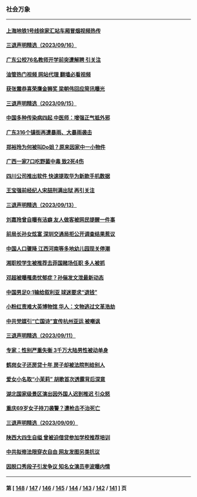 ### 社会万象
---
#### [上海地铁1号线徐家汇站车厢冒烟视频热传](../../pages/ncid282/n14075515.md?09180845) 
#### [三退声明精选（2023/09/16）](../../pages/ncid282/n14075439.md?09180845) 
#### [广东公校76名教师开学前突遭解聘 引关注](../../pages/ncid282/n14075392.md?09180845) 
#### [油管热门视频 网站代理 翻墙必看视频](http://138.2.39.72:81/youtube.html?epic-marker?09180845)
#### [获张震恭喜荣膺金狮奖 梁朝伟回应简讯曝光](../../pages/ncid282/n14074660.md?09180845) 
#### [三退声明精选（2023/09/15）](../../pages/ncid282/n14074777.md?09180845) 
#### [中国多种传染病四起 中医师：增强正气抵外邪](../../pages/ncid282/n14074695.md?09180845) 
#### [广东316个镇街再遭暴雨、大暴雨袭击](../../pages/ncid282/n14074432.md?09180845) 
#### [郑裕玲为何被叫Do姐？原来因家中一小物件](../../pages/ncid282/n14073999.md?09180845) 
#### [广西一家7口吃野菌中毒 致2死4伤](../../pages/ncid282/n14073705.md?09180845) 
#### [四川公司推出软件 快速提取华为新款手机数据](../../pages/ncid282/n14073326.md?09180845) 
#### [王宝强前经纪人宋喆刑满出狱 再引关注](../../pages/ncid282/n14073251.md?09180845) 
#### [三退声明精选（2023/09/13）](../../pages/ncid282/n14073395.md?09180845) 
#### [刘嘉玲曾自曝有洁癖 友人做客被网民提醒一件事](../../pages/ncid282/n14073240.md?09180845) 
#### [前局长孙女炫富 深圳交通局拒公开调查结果惹议](../../pages/ncid282/n14072773.md?09180845) 
#### [中国人口骤降 江西河南等多地幼儿园现关停潮](../../pages/ncid282/n14073191.md?09180845) 
#### [湘职校学生被推荐去菲国赌场任职 多人被抓](../../pages/ncid282/n14072921.md?09180845) 
#### [邓超被曝罹患忧郁症？孙俪发文泄最新动态](../../pages/ncid282/n14072404.md?09180845) 
#### [中国男足0:1输给叙利亚 球迷要求“退钱”](../../pages/ncid282/n14072390.md?09180845) 
#### [小粉红责难大英博物馆 华人：文物逃过文革浩劫](../../pages/ncid282/n14072057.md?09180845) 
#### [中共党媒引“亡国诗”宣传杭州亚运 被嘲讽](../../pages/ncid282/n14072122.md?09180845) 
#### [三退声明精选（2023/09/11）](../../pages/ncid282/n14071647.md?09180845) 
#### [专家：性别严重失衡 3千万大陆男性被动单身](../../pages/ncid282/n14071513.md?09180845) 
#### [鹤岗女子还房贷十年 房子却被法院判给别人](../../pages/ncid282/n14071368.md?09180845) 
#### [爱女小名取“小茉莉” 胡歌首次透露背后深意](../../pages/ncid282/n14071027.md?09180845) 
#### [湖北国家级景区演出因外国人迟到推迟 引众怒](../../pages/ncid282/n14071005.md?09180845) 
#### [重庆69岁女子持刀袭警？遭枪击不治死亡](../../pages/ncid282/n14070829.md?09180845) 
#### [三退声明精选（2023/09/09）](../../pages/ncid282/n14070642.md?09180845) 
#### [陕西大四生自缢 曾被迫借贷参加学校推荐培训](../../pages/ncid282/n14070057.md?09180845) 
#### [中共拟修法限穿衣自由 网友发图另类抗议](../../pages/ncid282/n14070152.md?09180845) 
#### [因脱口秀段子引发争议 知名女演员李波曝内情](../../pages/ncid282/n14069973.md?09180845) 

---
#### 第 [ [148](./148.md?09180845) / [147](./147.md?09180845) / [146](./146.md?09180845) / [145](./145.md?09180845) / [144](./144.md?09180845) / [143](./143.md?09180845) / [142](./142.md?09180845) / [141](./141.md?09180845) ] 页
